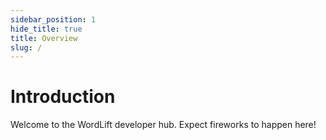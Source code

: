 ```yaml
---
sidebar_position: 1
hide_title: true
title: Overview
slug: /
---
```


# Introduction

Welcome to the WordLift developer hub. Expect fireworks to happen here!